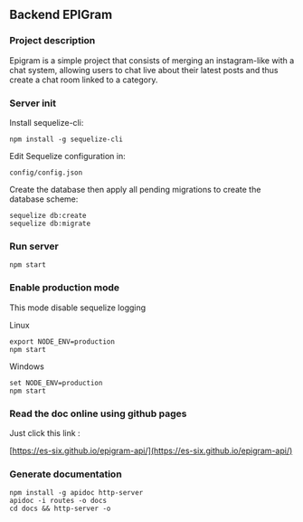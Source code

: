 ## Backend EPIGram

### Project description

Epigram is a simple project that consists of merging an instagram-like with a chat system, allowing users to chat live about their latest posts and thus create a chat room linked to a category.

### Server init

Install sequelize-cli:

    npm install -g sequelize-cli

Edit Sequelize configuration in:

    config/config.json

Create the database then apply all pending migrations to create the database scheme:

    sequelize db:create
    sequelize db:migrate

### Run server

    npm start

### Enable production mode

This mode disable sequelize logging

Linux

    export NODE_ENV=production
    npm start

Windows

    set NODE_ENV=production
    npm start

### Read the doc online using github pages

Just click this link :

[https://es-six.github.io/epigram-api/](https://es-six.github.io/epigram-api/)
    
### Generate documentation

    npm install -g apidoc http-server
    apidoc -i routes -o docs
    cd docs && http-server -o
